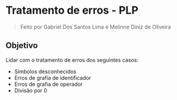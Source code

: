 # Tratamento de erros - PLP

> Feito por Gabriel Dos Santos Lima e Melinne Diniz de Oliveira

## Objetivo

Lidar com o tratamento de erros dos seguintes casos:

- Símbolos desconhecidos
- Erros de grafia de identificador
- Erros de grafia de operador
- Divisão por 0
